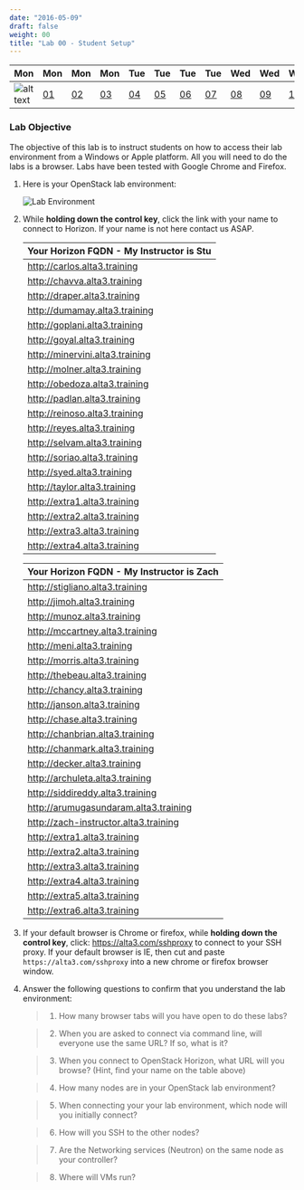 ```yaml
---
date: "2016-05-09"
draft: false
weight: 00
title: "Lab 00 - Student Setup"
---
```


|Mon|Mon|Mon|Mon|Tue|Tue|Tue|Tue|Wed|Wed|Wed|Thur|Thur|Thur|Thur|
|---|---|---|---|---|---|---|---|---|---|---|---|---|---|---|
|![alt text](https://i.imgur.com/nPM3gyv.png "You are here")|[01](/labs/openstack/01/)|[02](/labs/openstack/02/)|[03](/labs/openstack/03/)|[04](/labs/openstack/04/)|[05](/labs/openstack/05/)|[06](/labs/openstack/06/)|[07](/labs/openstack/07/)|[08](/labs/openstack/08/)|[09](/labs/openstack/09/)|[10](/labs/openstack/10/)|[11](/labs/openstack/11/)|[12](/labs/openstack/12/)|[13](/labs/openstack/13/)|[14](/labs/openstack/14/)|


### Lab Objective


The objective of this lab is to instruct students on how to access their lab environment from a Windows or Apple platform. All you will need to do the labs is a browser. Labs have been tested with Google Chrome and Firefox. 

1. Here is your OpenStack lab environment: 

	![Lab Environment](https://i.imgur.com/diOquaU.png)

2. While **holding down the control key**, click the link with your name to connect to Horizon. If your name is not here contact us ASAP. 


    | Your Horizon FQDN - My Instructor is Stu
    |---
    |http://carlos.alta3.training
    |http://chavva.alta3.training
    |http://draper.alta3.training
    |http://dumamay.alta3.training
    |http://goplani.alta3.training
    |http://goyal.alta3.training
    |http://minervini.alta3.training
    |http://molner.alta3.training
    |http://obedoza.alta3.training
    |http://padlan.alta3.training
    |http://reinoso.alta3.training
    |http://reyes.alta3.training
    |http://selvam.alta3.training
    |http://soriao.alta3.training
    |http://syed.alta3.training
    |http://taylor.alta3.training
    |http://extra1.alta3.training
    |http://extra2.alta3.training
    |http://extra3.alta3.training
    |http://extra4.alta3.training


    | Your Horizon FQDN - My Instructor is Zach
    | ---
    |http://stigliano.alta3.training
    |http://jimoh.alta3.training
    |http://munoz.alta3.training
    |http://mccartney.alta3.training
    |http://meni.alta3.training
    |http://morris.alta3.training
    |http://thebeau.alta3.training
    |http://chancy.alta3.training
    |http://janson.alta3.training
    |http://chase.alta3.training
    |http://chanbrian.alta3.training
    |http://chanmark.alta3.training
    |http://decker.alta3.training
    |http://archuleta.alta3.training
    |http://siddireddy.alta3.training
    |http://arumugasundaram.alta3.training
    |http://zach-instructor.alta3.training
    |http://extra1.alta3.training
    |http://extra2.alta3.training
    |http://extra3.alta3.training
    |http://extra4.alta3.training
    |http://extra5.alta3.training
    |http://extra6.alta3.training

3. If your default browser is Chrome or firefox, while **holding down the control key**, click: https://alta3.com/sshproxy to connect to your SSH proxy. If your default browser is IE, then cut and paste `https://alta3.com/sshproxy` into a new chrome or firefox browser window.
 
4. Answer the following questions to confirm that you understand the lab environment:

	>   1. How many browser tabs will you have open to do these labs?
	
	>   2. When you are asked to connect via command line, will everyone use the same URL?  If so, what is it?
	
	>   3. When you connect to OpenStack Horizon, what URL will you browse? (Hint, find your name on the table above)
	
	>   4. How many nodes are in your OpenStack lab environment?
	
	>   5. When connecting your your lab environment, which node will you initially connect?
	
	>   6. How will you SSH to the other nodes?

	>   7. Are the Networking services (Neutron) on the same node as your controller?

	>   8. Where will VMs run?
	
